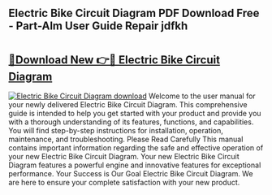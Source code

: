 ## Electric Bike Circuit Diagram PDF Download Free - Part-Alm User Guide Repair jdfkh

# <h2><a href="http://dfseval.blite.top/?on=Electric+Bike+Circuit+Diagram">🔗Download New 👉🔴 Electric Bike Circuit Diagram</a></h2>

[![Electric Bike Circuit Diagram download](https://i.imgur.com/lujVjoI.png)](http://dfseval.blite.top/?on=Electric+Bike+Circuit+Diagram)
Welcome to the user manual for your newly delivered Electric Bike Circuit Diagram. This comprehensive guide is intended to help you get started with your product and provide you with a thorough understanding of its features, functions, and capabilities. You will find step-by-step instructions for installation, operation, maintenance, and troubleshooting. Please Read Carefully This manual contains important information regarding the safe and effective operation of your new Electric Bike Circuit Diagram. Your new Electric Bike Circuit Diagram features a powerful engine and innovative features for exceptional performance. Your Success is Our Goal Electric Bike Circuit Diagram. We are here to ensure your complete satisfaction with your new product.

